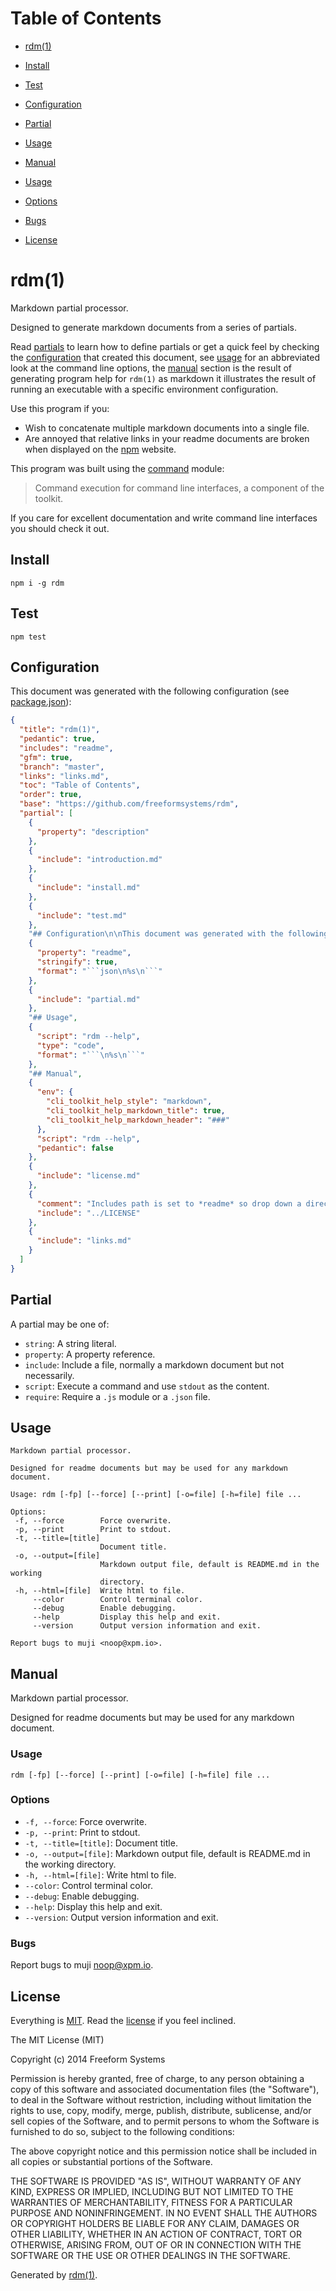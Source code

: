 Table of Contents
=================

* [rdm(1)](https://github.com/freeformsystems/rdm#rdm1)

* [Install](https://github.com/freeformsystems/rdm#install)
* [Test](https://github.com/freeformsystems/rdm#test)
* [Configuration](https://github.com/freeformsystems/rdm#configuration)
* [Partial](https://github.com/freeformsystems/rdm#partial)
* [Usage](https://github.com/freeformsystems/rdm#usage)
* [Manual](https://github.com/freeformsystems/rdm#manual)

* [Usage](https://github.com/freeformsystems/rdm#usage)
* [Options](https://github.com/freeformsystems/rdm#options)
* [Bugs](https://github.com/freeformsystems/rdm#bugs)

* [License](https://github.com/freeformsystems/rdm#license)

rdm(1)
======

Markdown partial processor.

Designed to generate markdown documents from a series of partials. 

Read [partials](https://github.com/freeformsystems/rdm#partials) to learn how to define partials or get a quick feel by checking the [configuration](https://github.com/freeformsystems/rdm#configuration) that created this document, see [usage](https://github.com/freeformsystems/rdm#usage) for an abbreviated look at the command line options, the [manual](https://github.com/freeformsystems/rdm#manual) section is the result of generating program help for `rdm(1)` as markdown it illustrates the result of running an executable with a specific environment configuration.

Use this program if you:

* Wish to concatenate multiple markdown documents into a single file.
* Are annoyed that relative links in your readme documents are broken when displayed on the [npm](http://npmjs.org) website.

This program was built using the [command](https://github.com/freeformsystems/cli-command) module:

> Command execution for command line interfaces, a component of the toolkit.

If you care for excellent documentation and write command line interfaces you should check it out.

## Install

```
npm i -g rdm
```

## Test

```
npm test
```

## Configuration

This document was generated with the following configuration (see [package.json](https://github.com/freeformsystems/rdm/blob/master/package.json)):

```json
{
  "title": "rdm(1)",
  "pedantic": true,
  "includes": "readme",
  "gfm": true,
  "branch": "master",
  "links": "links.md",
  "toc": "Table of Contents",
  "order": true,
  "base": "https://github.com/freeformsystems/rdm",
  "partial": [
    {
      "property": "description"
    },
    {
      "include": "introduction.md"
    },
    {
      "include": "install.md"
    },
    {
      "include": "test.md"
    },
    "## Configuration\n\nThis document was generated with the following configuration (see [package.json](/package.json)):",
    {
      "property": "readme",
      "stringify": true,
      "format": "```json\n%s\n```"
    },
    {
      "include": "partial.md"
    },
    "## Usage",
    {
      "script": "rdm --help",
      "type": "code",
      "format": "```\n%s\n```"
    },
    "## Manual",
    {
      "env": {
        "cli_toolkit_help_style": "markdown",
        "cli_toolkit_help_markdown_title": true,
        "cli_toolkit_help_markdown_header": "###"
      },
      "script": "rdm --help",
      "pedantic": false
    },
    {
      "include": "license.md"
    },
    {
      "comment": "Includes path is set to *readme* so drop down a directory",
      "include": "../LICENSE"
    },
    {
      "include": "links.md"
    }
  ]
}
```

## Partial

A partial may be one of:

* `string`: A string literal.
* `property`: A property reference.
* `include`: Include a file, normally a markdown document but not necessarily.
* `script`: Execute a command and use `stdout` as the content.
* `require`: Require a `.js` module or a `.json` file.

## Usage

```
Markdown partial processor.

Designed for readme documents but may be used for any markdown document.

Usage: rdm [-fp] [--force] [--print] [-o=file] [-h=file] file ...

Options:
 -f, --force        Force overwrite.
 -p, --print        Print to stdout.
 -t, --title=[title]
                    Document title.
 -o, --output=[file]
                    Markdown output file, default is README.md in the working
                    directory.
 -h, --html=[file]  Write html to file.
     --color        Control terminal color.
     --debug        Enable debugging.
     --help         Display this help and exit.
     --version      Output version information and exit.

Report bugs to muji <noop@xpm.io>.
```

## Manual

Markdown partial processor.

Designed for readme documents but may be used for any markdown document.

### Usage

```
rdm [-fp] [--force] [--print] [-o=file] [-h=file] file ...
```

### Options

* `-f, --force`: Force overwrite.
* `-p, --print`: Print to stdout.
* `-t, --title=[title]`: Document title.
* `-o, --output=[file]`: Markdown output file, default is README.md in the working directory.
* `-h, --html=[file]`: Write html to file.
* `--color`: Control terminal color.
* `--debug`: Enable debugging.
* `--help`: Display this help and exit.
* `--version`: Output version information and exit.

### Bugs

Report bugs to muji [&#110;&#111;&#111;&#x70;&#x40;&#120;&#x70;&#109;&#x2e;&#x69;&#x6f;](&#x6d;&#97;&#105;&#108;&#x74;&#x6f;&#x3a;&#110;&#111;&#111;&#x70;&#x40;&#120;&#x70;&#109;&#x2e;&#x69;&#x6f;).

## License

Everything is [MIT](http://en.wikipedia.org/wiki/MIT_License). Read the [license](https://github.com/freeformsystems/rdm/blob/master/LICENSE) if you feel inclined.

The MIT License (MIT)

Copyright (c) 2014 Freeform Systems

Permission is hereby granted, free of charge, to any person obtaining a copy of
this software and associated documentation files (the &quot;Software&quot;), to deal in
the Software without restriction, including without limitation the rights to
use, copy, modify, merge, publish, distribute, sublicense, and/or sell copies of
the Software, and to permit persons to whom the Software is furnished to do so,
subject to the following conditions:

The above copyright notice and this permission notice shall be included in all
copies or substantial portions of the Software.

THE SOFTWARE IS PROVIDED &quot;AS IS&quot;, WITHOUT WARRANTY OF ANY KIND, EXPRESS OR
IMPLIED, INCLUDING BUT NOT LIMITED TO THE WARRANTIES OF MERCHANTABILITY, FITNESS
FOR A PARTICULAR PURPOSE AND NONINFRINGEMENT. IN NO EVENT SHALL THE AUTHORS OR
COPYRIGHT HOLDERS BE LIABLE FOR ANY CLAIM, DAMAGES OR OTHER LIABILITY, WHETHER
IN AN ACTION OF CONTRACT, TORT OR OTHERWISE, ARISING FROM, OUT OF OR IN
CONNECTION WITH THE SOFTWARE OR THE USE OR OTHER DEALINGS IN THE SOFTWARE.

Generated by [rdm(1)](https://github.com/freeformsystems/rdm).

